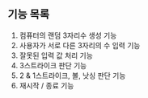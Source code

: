 ## 기능 목록

1. 컴퓨터의 랜덤 3자리수 생성 기능
2. 사용자가 서로 다른 3자리의 수 입력 기능
3. 잘못된 입력 값 처리 기능
4. 3스트라이크 판단 기능
5. 2 & 1스트라이크, 볼, 낫싱 판단 기능
6. 재시작 / 종료 기능
